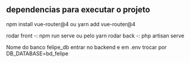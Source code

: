 ## dependencias para executar o projeto
npm install vue-router@4
ou
yarn add vue-router@4

rodar front -: npm run serve ou pelo yarn
rodar back -: php artisan serve

Nome do banco felipe_db
entrar no backend e em .env trocar por DB_DATABASE=bd_felipe

